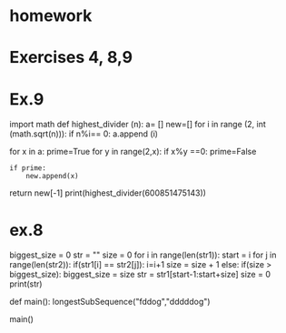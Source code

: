 # homework

# Exercises 4, 8,9

# Ex.9
import math
def highest_divider (n):
  a= []
  new=[]
  for i in range (2, int (math.sqrt(n))):
    if n%i== 0:
      a.append (i)
  
  
  
  for x in a:
    prime=True
    for y in range(2,x):
      if x%y ==0:
        prime=False
        
    if prime:
        new.append(x)
  return new[-1]
print(highest_divider(600851475143))


# ex.8
  biggest_size = 0
  str = ""
  size = 0
  for i in range(len(str1)):
    start = i
    for j in range(len(str2)):
      if(str1[i] == str2[j]):
        i=i+1
        size = size + 1
      else:
        if(size > biggest_size):
          biggest_size = size
          str = str1[start-1:start+size]
        size = 0
      print(str)
  
  
  
def main():
  longestSubSequence("fddog","dddddog")
  
main()
